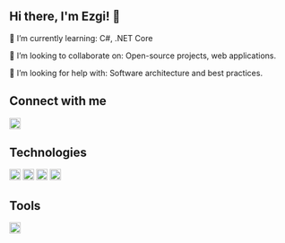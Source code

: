 ## Hi there, I'm Ezgi! 👋

🌱 I’m currently learning: C#, .NET Core

👯 I’m looking to collaborate on: Open-source projects, web applications.

🤔 I’m looking for help with: Software architecture and best practices.
## Connect with me
<a href="https://www.linkedin.com/in/ezgikececi/">
    <img src="https://simpleicons.org/icons/linkedin.svg" alt="LinkedIn Icon" width="20" height="20" />
</a> 

## Technologies
<span>
    <img src="https://upload.wikimedia.org/wikipedia/commons/4/4e/C_Sharp_logo.svg" alt="C#" width="20" height="20" /> 
</span>
<span>
    <img src="https://simpleicons.org/icons/dotnet.svg" alt=".NET Core" width="20" height="20" /> 
</span>
<span>
    <img src="https://simpleicons.org/icons/html5.svg" alt="HTML" width="20" height="20" /> 
</span>
<span>
    <img src="https://simpleicons.org/icons/css3.svg" alt="CSS" width="20" height="20" /> 
</span>

## Tools
<span>
    <img src="https://upload.wikimedia.org/wikipedia/commons/5/5f/Visual_Studio_Logo.png" alt="Visual Studio" width="20" height="20" /> 
</span>





